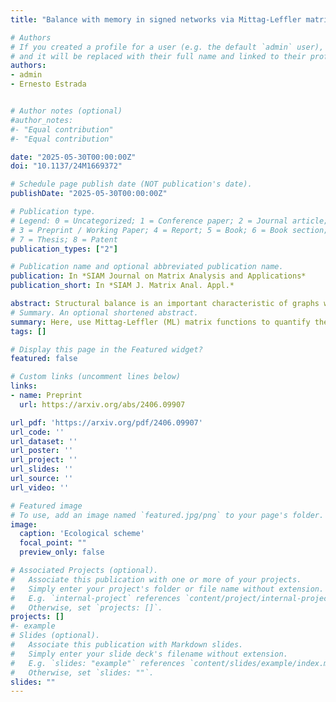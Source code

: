 ```yaml
---
title: "Balance with memory in signed networks via Mittag-Leffler matrix functions"

# Authors
# If you created a profile for a user (e.g. the default `admin` user), write the username (folder name) here 
# and it will be replaced with their full name and linked to their profile.
authors:
- admin
- Ernesto Estrada


# Author notes (optional)
#author_notes:
#- "Equal contribution"
#- "Equal contribution"

date: "2025-05-30T00:00:00Z"
doi: "10.1137/24M1669372"

# Schedule page publish date (NOT publication's date).
publishDate: "2025-05-30T00:00:00Z"

# Publication type.
# Legend: 0 = Uncategorized; 1 = Conference paper; 2 = Journal article;
# 3 = Preprint / Working Paper; 4 = Report; 5 = Book; 6 = Book section;
# 7 = Thesis; 8 = Patent
publication_types: ["2"]

# Publication name and optional abbreviated publication name.
publication: In *SIAM Journal on Matrix Analysis and Applications*
publication_short: In *SIAM J. Matrix Anal. Appl.*

abstract: Structural balance is an important characteristic of graphs where edges can be positive or negative, or signed graphs, with a direct impact on the study of real-world complex systems. When a graph is not structurally balanced, it is important to know how much balance still exists. Although several measures have been proposed to characterize the degree of balance, the use of matrix functions of the signed adjacency matrix emerges as an up-and-coming area of research. Here, we take a step forward to use Mittag-Leffler (ML) matrix functions to quantify the notion of balance of signed graphs. We show that the ML balance index can be derived from first principles on the basis of a nonconservative diffusion dynamic and that it accounts for the memory of the system about the past, by diminishing the penalization that long cycles typically receive in other matrix functions. Finally, we demonstrate the important information in the ML balance index with both artificial signed networks and real-world networks in various contexts, ranging from biological and ecological to social ones.
# Summary. An optional shortened abstract.
summary: Here, use Mittag-Leffler (ML) matrix functions to quantify the notion of balance of signed graphs. We show that the ML balance index can be derived from first principles on the basis of a nonconservative diffusion dynamic and that it accounts for the memory of the system about the past, by diminishing the penalization that long cycles typically receive in other matrix functions. We also demonstrate the important information in the ML balance index with both artificial signed networks and real-world networks in various contexts, ranging from biological and ecological to social ones.
tags: []

# Display this page in the Featured widget?
featured: false

# Custom links (uncomment lines below)
links:
- name: Preprint
  url: https://arxiv.org/abs/2406.09907

url_pdf: 'https://arxiv.org/pdf/2406.09907'
url_code: ''
url_dataset: ''
url_poster: ''
url_project: ''
url_slides: ''
url_source: ''
url_video: ''

# Featured image
# To use, add an image named `featured.jpg/png` to your page's folder. 
image:
  caption: 'Ecological scheme'
  focal_point: ""
  preview_only: false

# Associated Projects (optional).
#   Associate this publication with one or more of your projects.
#   Simply enter your project's folder or file name without extension.
#   E.g. `internal-project` references `content/project/internal-project/index.md`.
#   Otherwise, set `projects: []`.
projects: []
#- example
# Slides (optional).
#   Associate this publication with Markdown slides.
#   Simply enter your slide deck's filename without extension.
#   E.g. `slides: "example"` references `content/slides/example/index.md`.
#   Otherwise, set `slides: ""`.
slides: ""
---
```

